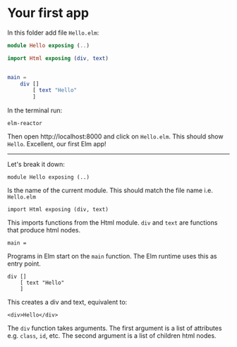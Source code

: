 # Your first app

In this folder add file `Hello.elm`:

```elm
module Hello exposing (..)

import Html exposing (div, text)


main =
    div []
        [ text "Hello"
        ]
```

In the terminal run:

```
elm-reactor
```

Then open http://localhost:8000 and click on `Hello.elm`. This should show `Hello`. Excellent, our first Elm app!

---

Let's break it down:

```
module Hello exposing (..)
```

Is the name of the current module. This should match the file name i.e. `Hello.elm`

```
import Html exposing (div, text)
```

This imports functions from the Html module. `div` and `text` are functions that produce html nodes.

```
main =
```

Programs in Elm start on the `main` function. The Elm runtime uses this as entry point.

```
div []
    [ text "Hello"
    ]
```

This creates a div and text, equivalent to:

```
<div>Hello</div>
```

The `div` function takes arguments. The first argument is a list of attributes e.g. `class`, `id`, etc. The second argument is a list of children html nodes.